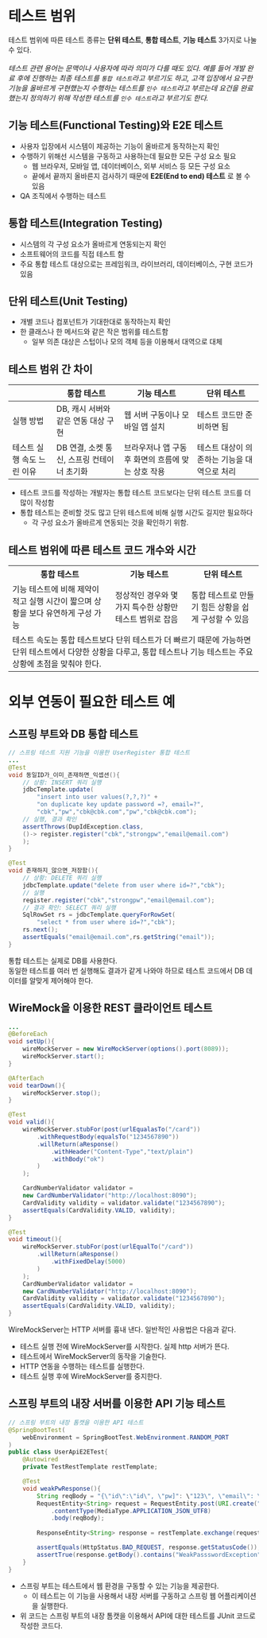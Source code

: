 # 테스트 범위
테스트 범위에 따른 테스트 종류는 **단위 테스트**, **통합 테스트**, **기능 테스트** 3가지로 나눌 수 있다. <br><br>
_테스트 관련 용어는 문맥이나 사용자에 따라 의미가 다를 때도 있다. 예를 들어 개발 완료 후에 진행하는 최종 테스트를 `통합 테스트`라고 부르기도 하고, 고객 입장에서 요구한 기능을 올바르게 구현했는지 수행하는 테스트를 `인수 테스트`라고 부르는데 요건을 완료했는지 정의하기 위해 작성한 테스트를 `인수 테스트`라고 부르기도 한다._

## 기능 테스트(Functional Testing)와 E2E 테스트
- 사용자 입장에서 시스템이 제공하는 기능이 올바르게 동작하는지 확인
- 수행하기 위해선 시스템을 구동하고 사용하는데 필요한 모든 구성 요소 필요
  - 웹 브라우저, 모바일 앱, 데이터베이스, 외부 서비스 등 모든 구성 요소
  - 끝에서 끝까지 올바른지 검사하기 때문에 **E2E(End to end) 테스트** 로 볼 수 있음
- QA 조직에서 수행하는 테스트

## 통합 테스트(Integration Testing)
- 시스템의 각 구성 요소가 올바르게 연동되는지 확인
- 소프트웨어의 코드를 직접 테스트 함
- 주요 통합 테스트 대상으로는 프레임워크, 라이브러리, 데이터베이스, 구현 코드가 있음

## 단위 테스트(Unit Testing)
- 개별 코드나 컴포넌트가 기대한대로 동작하는지 확인
- 한 클래스나 한 메서드와 같은 작은 범위를 테스트함
  - 일부 의존 대상은 스텁이나 모의 객체 등을 이용해서 대역으로 대체

## 테스트 범위 간 차이
|  |통합 테스트|기능 테스트|단위 테스트|
|---|---|---|---|
실행 방법|DB, 캐시 서버와 같은 연동 대상 구현|웹 서버 구동이나 모바일 앱 설치|테스트 코드만 준비하면 됨|
테스트 실행 속도 느린 이유|DB 연결, 소켓 통신, 스프링 컨테이너 초기화|브라우저나 앱 구동 후 화면의 흐름에 맞는 상호 작용|테스트 대상이 의존하는 기능을 대역으로 처리|

- 테스트 코드를 작성하는 개발자는 통합 테스트 코드보다는 단위 테스트 코드를 더 많이 작성함
- 통합 테스트는 준비할 것도 많고 단위 테스트에 비해 실행 시간도 길지만 필요하다
  - 각 구성 요소가 올바르게 연동되는 것을 확인하기 위함.

## 테스트 범위에 따른 테스트 코드 개수와 시간
<table>
    <tr>
        <th>통합 테스트</th>
        <th>기능 테스트</th>
        <th>단위 테스트</th>
    </tr>
    <tr>
        <td>기능 테스트에 비해 제약이 적고 실행 시간이 짧으며 상황을 보다 유연하게 구성 가능</td>
        <td>정상적인 경우와 몇 가지 특수한 상황만 테스트 범위로 잡음</td>
        <td>통합 테스트로 만들기 힘든 상황을 쉽게 구성할 수 있음</td>
    </tr>
    <tr>
        <td colspan="3">테스트 속도는 통합 테스트보다 단위 테스트가 더 빠르기 때문에 가능하면 단위 테스트에서 다양한 상황을 다루고, 통합 테스트나 기능 테스트는 주요 상황에 초점을 맞춰야 한다. </td>
    </tr>
</table>

# 외부 연동이 필요한 테스트 예
## 스프링 부트와 DB 통합 테스트
```java
// 스프링 테스트 지원 기능을 이용한 UserRegister 통합 테스트
...
@Test
void 동일ID가_이미_존재하면_익셉션(){
    // 상황: INSERT 쿼리 실행
    jdbcTemplate.update(
        "insert into user values(?,?,?)" +
        "on duplicate key update password =?, email=?",
        "cbk","pw","cbk@cbk.com","pw","cbk@cbk.com");
    // 실행, 결과 확인
    assertThrows(DupIdException.class,
    ()-> register.register("cbk","strongpw","email@email.com")
    );
}

@Test
void 존재하지_않으면_저장함(){
    // 상황: DELETE 쿼리 실행
    jdbcTemplate.update("delete from user where id=?","cbk");
    // 실행
    register.register("cbk","strongpw","email@email.com");
    // 결과 확인: SELECT 쿼리 실행
    SqlRowSet rs = jdbcTemplate.queryForRowSet(
        "select * from user where id=?","cbk");
    rs.next();
    assertEquals("email@email.com",rs.getString("email"));
}
```
통합 테스트는 실제로 DB를 사용한다. <br>
동일한 테스트를 여러 번 실행해도 결과가 같게 나와야 하므로 테스트 코드에서 DB 데이터를 알맞게 제어해야 한다. 

## WireMock을 이용한 REST 클라이언트 테스트
```java
...
@BeforeEach
void setUp(){
    wireMockServer = new WireMockServer(options().port(8089));
    wireMockServer.start();
}

@AfterEach
void tearDown(){
    wireMockServer.stop();
}

@Test
void valid(){
    wireMockServer.stubFor(post(urlEqualasTo("/card"))
        .withRequestBody(equalsTo("1234567890"))
        .willReturn(aResponse()
            .withHeader("Content-Type","text/plain")
            .withBody("ok")
        )
    );

    CardNumberValidator validator = 
    new CardNumberValidator("http://localhost:8090");
    CardValidity validity = validator.validate("1234567890");
    assertEquals(CardValidity.VALID, validity);
}

@Test
void timeout(){
    wireMockServer.stubFor(post(urlEqualTo("/card"))
        .willReturn(aResponse()
            .withFixedDelay(5000)
        )
    );
    CardNumberValidator validator = 
    new CardNumberValidator("http://localhost:8090");
    CardValidity validity = validator.validate("1234567890");
    assertEquals(CardValidity.VALID, validity);
}
```
WireMockServer는 HTTP 서버를 흉내 낸다. 일반적인 사용법은 다음과 같다.
- 테스트 실행 전에 WireMockServer를 시작한다. 실제 http 서버가 뜬다.
- 테스트에서 WireMockServer의 동작을 기술한다.
- HTTP 연동을 수행하는 테스트를 실행한다.
- 테스트 실행 후에 WireMockServer를 중지한다. 

## 스프링 부트의 내장 서버를 이용한 API 기능 테스트
```java
// 스프링 부트의 내장 톰캣을 이용한 API 테스트
@SpringBootTest(
    webEnvironment = SpringBootTest.WebEnvironment.RANDOM_PORT
)
public class UserApiE2ETest{
    @Autowired
    private TestRestTemplate restTemplate;

    @Test
    void weakPwResponse(){
        String reqBody = "{\"id\":\"id\", \"pw]": \"123\", \"email\": \"a@a.com\"}";
        RequestEntity<String> request = RequestEntity.post(URI.create("/users"))
            .contentType(MediaType.APPLICATION_JSON_UTF8)
            .body(reqBody);
        
        ResponseEntity<String> response = restTemplate.exchange(request, String.class);

        assertEquals(HttpStatus.BAD_REQUEST, response.getStatusCode());
        assertTrue(response.getBody().contains("WeakPassswordException"));
    }
}
```
- 스프링 부트는 테스트에서 웹 환경을 구동할 수 있는 기능을 제공한다. 
  - 이 테스트는 이 기능을 사용해서 내장 서버를 구동하고 스프링 웹 어플리케이션을 실행한다. 
- 위 코드는 스프링 부트의 내장 톰캣을 이용해서 API에 대한 테스트를 JUnit 코드로 작성한 코드다. 